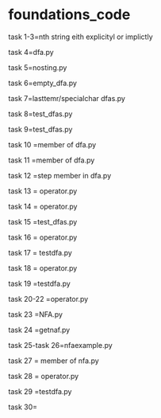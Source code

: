 # foundations_code
task 1-3=nth string eith explicityl or implictly

task 4=dfa.py

task 5=nosting.py

task 6=empty_dfa.py

task 7=lasttemr/specialchar dfas.py

task 8=test_dfas.py

task 9=test_dfas.py

task 10 =member of dfa.py

task 11 =member of dfa.py

task 12 =step member in dfa.py

task 13 = operator.py

task 14 = operator.py

task 15 =test_dfas.py

task 16 = operator.py

task 17 = testdfa.py

task 18 = operator.py

task 19 =testdfa.py

task 20-22 =operator.py

task 23 =NFA.py

task 24 =getnaf.py

task 25-task 26=nfaexample.py

task 27 = member of nfa.py

task 28 = operator.py

task 29 =testdfa.py

task 30=




